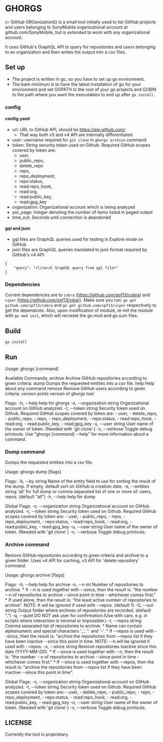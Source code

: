 # GHORGS
(= GitHub ORGanizationS) is a small tool initially used to list
GitHub projects and users belonging to SonyMobile organizational account
at github.com/SonyMobile, but is extended to work with any
organizational account.

It uses GitHub's GraphQL API to query for repositories and users belonging to
an organization and then writes the output into a csv files.

## Set up
* The project is written in go, so you have to set up go environment.
* The bare minimum is to have the latest installation of go for your environment and
  set GOPATH to the root of your go projects and GOBIN to the path where you want
  the executables to end up after `go install`.

### config

#### config.yaml
* url: URL to GitHub API, should be https://api.github.com/
  * That way both v3 and v4 API are internally differentiated.
* user: username required for `git clone` in `ghorgs archive` command
* token: String security token used on Github. Required GitHub scopes covered by token are:
  * user,
  * public_repo,
  * delete_repo
  * repo,
  * repo_deployment,
  * repo:status,
  * read:repo_hook,
  * read:org,
  * read:public_key,
  * read:gpg_key
* organization: Organizational account which is being analyzed
* per_page: Integer denoting the number of items listed in paged output
* time_out: Seconds until connection is abandoned

#### gql and json
* gql files are GraphQL queries used for testing in Explore mode on GitHub
* json files are GraphQL queries translated to json format required by
  GitHub's v4 API:
```
{
    "query": "<literal GraphQL query from gql file>"
}
```

### Dependencies
Current dependencies are to `cobra` (https://github.com/spf13/cobra) and
`viper` (https://github.com/spf13/viper).
Make sure you run:
`go get github.com/spf13/cobra` and `go get github.com/spf13/viper`
respectively to get the dependcies.
Also, upon modification of module, re-init the module
with `go mod init`, which will recreate the go.mod and go.sum files.

## Build
`go install`

## Run
Usage:
  ghorgs [command]

  Available Commands:
    archive     Archive GitHub repositories according to given criteria.
    dump        Dumps the requested entities into a csv file.
    help        Help about any command
    remove      Remove GitHub users according to given criteria.
    version     prints version of ghorgs tool

  Flags:
    -h, --help                  help for ghorgs
    -o, --organization string   Organizational account on GitHub analyzed.
    -t, --token string          Security token used on Github.
        Required GitHub scopes covered by token are:
            - user,
            - delete_repo,
            - public_repo,
            - repo,
            - repo_deployment,
            - repo:status,
            - read:repo_hook,
            - read:org,
            - read:public_key,
            - read:gpg_key
    -u, --user string           User name of the owner of token. (Needed with 'git clone'.)
    -v, --verbose               Toggle debug printouts.
Use "ghorgs [command] --help" for more information about a command.

### Dump command
Dumps the requested entities into a csv file.

Usage:
  ghorgs dump [flags]

  Flags:
    -b, --by string         Name of the entity field to use for sorting the result of the dump.
        If empty, default sort on GitHub is creation date.
    -e, --entities string   'all' for full dump or comma separated list of one or more of:
        users, repos. (default "all")
    -h, --help              help for dump

  Global Flags:
    -o, --organization string   Organizational account on GitHub analyzed.
    -t, --token string          Security token used on Github.
        Required GitHub scopes covered by token are:
            - user,
            - public_repo,
            - repo,
            - repo_deployment,
            - repo:status,
            - read:repo_hook,
            - read:org,
            - read:public_key,
            - read:gpg_key
    -u, --user string           User name of the owner of token. (Needed with 'git clone'.)
    -v, --verbose               Toggle debug printouts.

### Archive command
Remove GitHub repositories according to given criteria and archive to a given folder.
Uses v4 API for caching, v3 API for 'delete repository' command.

Usage:
  ghorgs archive [flags]

  Flags:
    -h, --help           help for archive
    -n, --n int          Number of repositories to archive.
        * If --n is used together with --since, then the result is:
          "the number --n of repositories to archive --since point in time - whichever comes first."
        * If used alone, then the result is:
          "the least active number of repositories to archive".
        NOTE: It will be ignored if used with --repos.
        (default 1)
    -O, --out string     Output folder where archives of repositories are recorded. (default ".")
    -q, --quiet          DO NOT ask user for confirmation.(Use with care, e.g. in scripts where interaction is minimal or impossible.)
    -r, --repos string   Comma separated list of repositories to archive.
        * Name can contain alphanumeric and special characters '_', '.' and '-'.
        * If --repos is used with --since, then the result is:
          "archive the repositories from --repos list if they have been inactive --since this point in time.
        NOTE: --n will be ignored if used with --repos.
    -s, --since string   Remove repositories inactive since this date (YYYY-MM-DD).
        * If --since is used together with --n, then the result is:
          "the number --n of repositories to archive --since point in time - whichever comes first."
        * If --since is used together with --repos, then the result is:
          "archive the repositories from --repos list if they have been inactive --since this point in time".

  Global Flags:
    -o, --organization string   Organizational account on GitHub analyzed.
    -t, --token string          Security token used on Github.
        Required GitHub scopes covered by token are:
            - user,
            - delete_repo,
            - public_repo,
            - repo,
            - repo_deployment,
            - repo:status,
            - read:repo_hook,
            - read:org,
            - read:public_key,
            - read:gpg_key
    -u, --user string           User name of the owner of token. (Needed with 'git clone'.)
    -v, --verbose               Toggle debug printouts.

## LICENSE
Currently the tool is proprietary.
